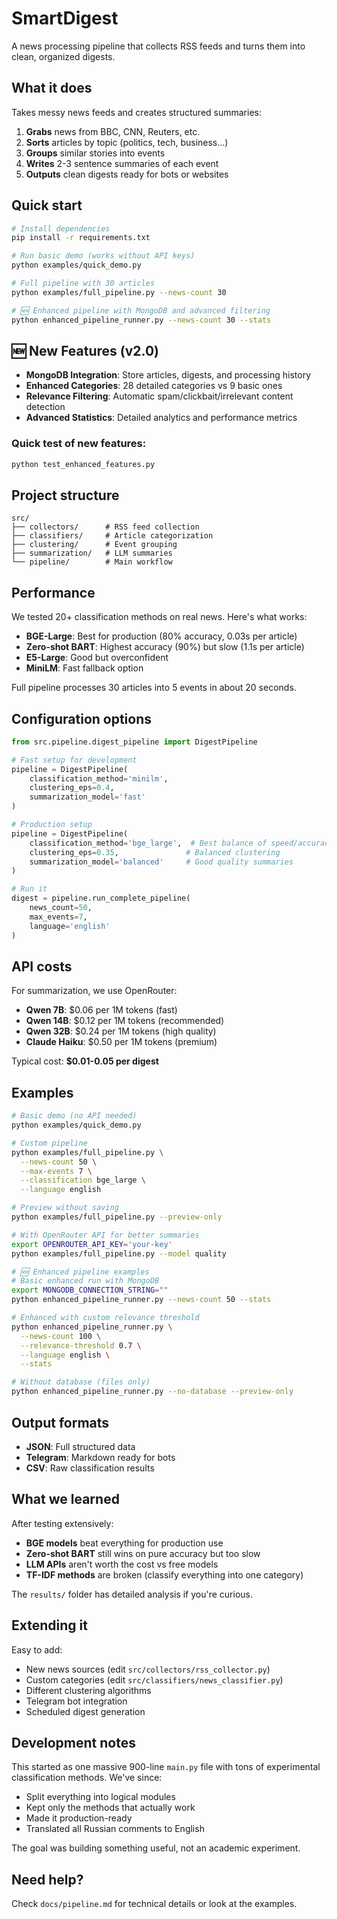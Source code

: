 # SmartDigest

A news processing pipeline that collects RSS feeds and turns them into clean, organized digests.

## What it does

Takes messy news feeds and creates structured summaries:

1. **Grabs** news from BBC, CNN, Reuters, etc.
2. **Sorts** articles by topic (politics, tech, business...)  
3. **Groups** similar stories into events
4. **Writes** 2-3 sentence summaries of each event
5. **Outputs** clean digests ready for bots or websites

## Quick start

```bash
# Install dependencies
pip install -r requirements.txt

# Run basic demo (works without API keys)
python examples/quick_demo.py

# Full pipeline with 30 articles
python examples/full_pipeline.py --news-count 30

# 🆕 Enhanced pipeline with MongoDB and advanced filtering
python enhanced_pipeline_runner.py --news-count 30 --stats
```

## 🆕 New Features (v2.0)

- **MongoDB Integration**: Store articles, digests, and processing history
- **Enhanced Categories**: 28 detailed categories vs 9 basic ones
- **Relevance Filtering**: Automatic spam/clickbait/irrelevant content detection
- **Advanced Statistics**: Detailed analytics and performance metrics

### Quick test of new features:
```bash
python test_enhanced_features.py
```

## Project structure

```
src/
├── collectors/      # RSS feed collection
├── classifiers/     # Article categorization  
├── clustering/      # Event grouping
├── summarization/   # LLM summaries
└── pipeline/        # Main workflow
```

## Performance

We tested 20+ classification methods on real news. Here's what works:

- **BGE-Large**: Best for production (80% accuracy, 0.03s per article)
- **Zero-shot BART**: Highest accuracy (90%) but slow (1.1s per article)  
- **E5-Large**: Good but overconfident
- **MiniLM**: Fast fallback option

Full pipeline processes 30 articles into 5 events in about 20 seconds.

## Configuration options

```python
from src.pipeline.digest_pipeline import DigestPipeline

# Fast setup for development
pipeline = DigestPipeline(
    classification_method='minilm',
    clustering_eps=0.4,
    summarization_model='fast'
)

# Production setup
pipeline = DigestPipeline(
    classification_method='bge_large',  # Best balance of speed/accuracy
    clustering_eps=0.35,               # Balanced clustering
    summarization_model='balanced'     # Good quality summaries
)

# Run it
digest = pipeline.run_complete_pipeline(
    news_count=50,
    max_events=7,
    language='english'
)
```

## API costs

For summarization, we use OpenRouter:

- **Qwen 7B**: $0.06 per 1M tokens (fast)
- **Qwen 14B**: $0.12 per 1M tokens (recommended)
- **Qwen 32B**: $0.24 per 1M tokens (high quality)
- **Claude Haiku**: $0.50 per 1M tokens (premium)

Typical cost: **$0.01-0.05 per digest**

## Examples

```bash
# Basic demo (no API needed)
python examples/quick_demo.py

# Custom pipeline
python examples/full_pipeline.py \
  --news-count 50 \
  --max-events 7 \
  --classification bge_large \
  --language english

# Preview without saving
python examples/full_pipeline.py --preview-only

# With OpenRouter API for better summaries
export OPENROUTER_API_KEY='your-key'
python examples/full_pipeline.py --model quality

# 🆕 Enhanced pipeline examples
# Basic enhanced run with MongoDB
export MONGODB_CONNECTION_STRING=""
python enhanced_pipeline_runner.py --news-count 50 --stats

# Enhanced with custom relevance threshold
python enhanced_pipeline_runner.py \
  --news-count 100 \
  --relevance-threshold 0.7 \
  --language english \
  --stats

# Without database (files only)
python enhanced_pipeline_runner.py --no-database --preview-only
```

## Output formats

- **JSON**: Full structured data
- **Telegram**: Markdown ready for bots
- **CSV**: Raw classification results

## What we learned

After testing extensively:

- **BGE models** beat everything for production use
- **Zero-shot BART** still wins on pure accuracy but too slow
- **LLM APIs** aren't worth the cost vs free models
- **TF-IDF methods** are broken (classify everything into one category)

The `results/` folder has detailed analysis if you're curious.

## Extending it

Easy to add:
- New news sources (edit `src/collectors/rss_collector.py`)
- Custom categories (edit `src/classifiers/news_classifier.py`)
- Different clustering algorithms 
- Telegram bot integration
- Scheduled digest generation

## Development notes

This started as one massive 900-line `main.py` file with tons of experimental classification methods. We've since:

- Split everything into logical modules
- Kept only the methods that actually work
- Made it production-ready
- Translated all Russian comments to English

The goal was building something useful, not an academic experiment.

## Need help?

Check `docs/pipeline.md` for technical details or look at the examples. 